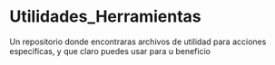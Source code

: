 # Utilidades_Herramientas
 Un repositorio donde encontraras archivos de utilidad para acciones especificas, y que claro puedes usar para u beneficio
